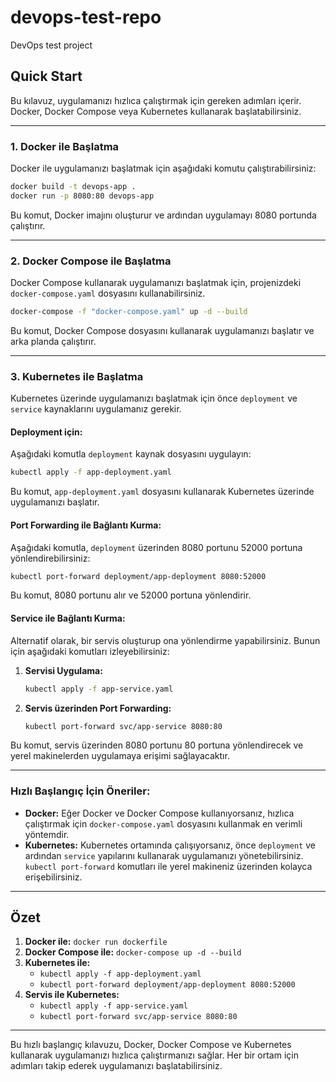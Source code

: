 # devops-test-repo

DevOps test project


## **Quick Start**

Bu kılavuz, uygulamanızı hızlıca çalıştırmak için gereken adımları içerir. Docker, Docker Compose veya Kubernetes kullanarak başlatabilirsiniz.

---

### **1. Docker ile Başlatma**

Docker ile uygulamanızı başlatmak için aşağıdaki komutu çalıştırabilirsiniz:

```bash
docker build -t devops-app .
docker run -p 8080:80 devops-app
```

Bu komut, Docker imajını oluşturur ve ardından uygulamayı 8080 portunda çalıştırır.

---

### **2. Docker Compose ile Başlatma**

Docker Compose kullanarak uygulamanızı başlatmak için, projenizdeki `docker-compose.yaml` dosyasını kullanabilirsiniz.

```bash
docker-compose -f "docker-compose.yaml" up -d --build
```

Bu komut, Docker Compose dosyasını kullanarak uygulamanızı başlatır ve arka planda çalıştırır.

---

### **3. Kubernetes ile Başlatma**

Kubernetes üzerinde uygulamanızı başlatmak için önce `deployment` ve `service` kaynaklarını uygulamanız gerekir.

#### **Deployment için:**

Aşağıdaki komutla `deployment` kaynak dosyasını uygulayın:

```bash
kubectl apply -f app-deployment.yaml
```

Bu komut, `app-deployment.yaml` dosyasını kullanarak Kubernetes üzerinde uygulamanızı başlatır.

#### **Port Forwarding ile Bağlantı Kurma:**

Aşağıdaki komutla, `deployment` üzerinden 8080 portunu 52000 portuna yönlendirebilirsiniz:

```bash
kubectl port-forward deployment/app-deployment 8080:52000
```

Bu komut, 8080 portunu alır ve 52000 portuna yönlendirir.

#### **Service ile Bağlantı Kurma:**

Alternatif olarak, bir servis oluşturup ona yönlendirme yapabilirsiniz. Bunun için aşağıdaki komutları izleyebilirsiniz:

1. **Servisi Uygulama:**

   ```bash
   kubectl apply -f app-service.yaml
   ```

2. **Servis üzerinden Port Forwarding:**

   ```bash
   kubectl port-forward svc/app-service 8080:80
   ```

Bu komut, servis üzerinden 8080 portunu 80 portuna yönlendirecek ve yerel makinelerden uygulamaya erişimi sağlayacaktır.

---

### **Hızlı Başlangıç İçin Öneriler:**

- **Docker:** Eğer Docker ve Docker Compose kullanıyorsanız, hızlıca çalıştırmak için `docker-compose.yaml` dosyasını kullanmak en verimli yöntemdir.
- **Kubernetes:** Kubernetes ortamında çalışıyorsanız, önce `deployment` ve ardından `service` yapılarını kullanarak uygulamanızı yönetebilirsiniz. `kubectl port-forward` komutları ile yerel makineniz üzerinden kolayca erişebilirsiniz.

---

## **Özet**

1. **Docker ile:** `docker run dockerfile`
2. **Docker Compose ile:** `docker-compose up -d --build`
3. **Kubernetes ile:**
   - `kubectl apply -f app-deployment.yaml`
   - `kubectl port-forward deployment/app-deployment 8080:52000`
4. **Servis ile Kubernetes:**
   - `kubectl apply -f app-service.yaml`
   - `kubectl port-forward svc/app-service 8080:80`

---

Bu hızlı başlangıç kılavuzu, Docker, Docker Compose ve Kubernetes kullanarak uygulamanızı hızlıca çalıştırmanızı sağlar. Her bir ortam için adımları takip ederek uygulamanızı başlatabilirsiniz.
